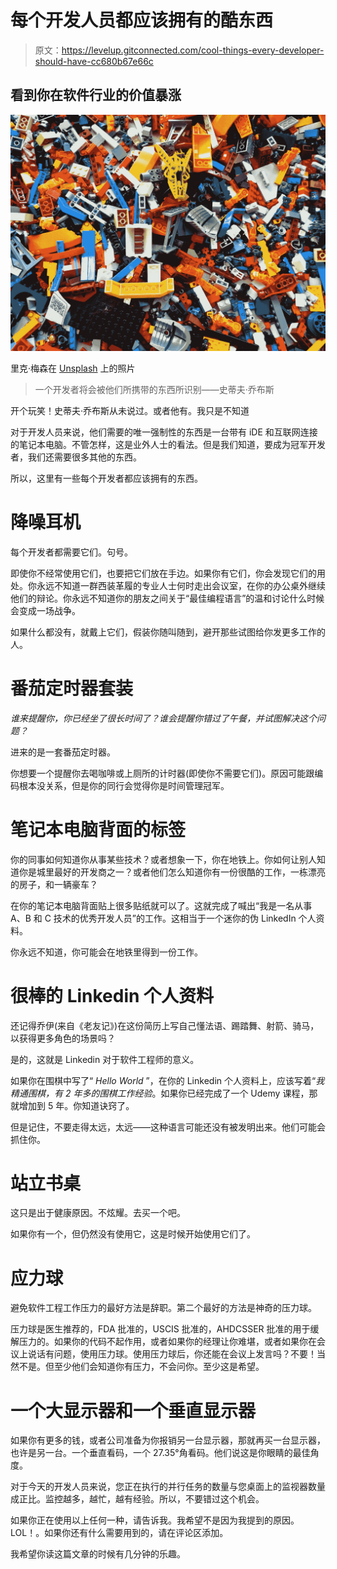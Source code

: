 # 每个开发人员都应该拥有的酷东西

> 原文：<https://levelup.gitconnected.com/cool-things-every-developer-should-have-cc680b67e66c>

## 看到你在软件行业的价值暴涨

![](img/f380ac157bd94cb4fcb578f34395bfaf.png)

里克·梅森在 [Unsplash](https://unsplash.com/s/photos/mess?utm_source=unsplash&utm_medium=referral&utm_content=creditCopyText) 上的照片

> 一个开发者将会被他们所携带的东西所识别——史蒂夫·乔布斯

开个玩笑！史蒂夫·乔布斯从未说过。或者他有。我只是不知道

对于开发人员来说，他们需要的唯一强制性的东西是一台带有 iDE 和互联网连接的笔记本电脑。不管怎样，这是业外人士的看法。但是我们知道，要成为冠军开发者，我们还需要很多其他的东西。

所以，这里有一些每个开发者都应该拥有的东西。

# 降噪耳机

每个开发者都需要它们。句号。

即使你不经常使用它们，也要把它们放在手边。如果你有它们，你会发现它们的用处。你永远不知道一群西装革履的专业人士何时走出会议室，在你的办公桌外继续他们的辩论。你永远不知道你的朋友之间关于“最佳编程语言”的温和讨论什么时候会变成一场战争。

如果什么都没有，就戴上它们，假装你随叫随到，避开那些试图给你发更多工作的人。

# 番茄定时器套装

*谁来提醒你，你已经坐了很长时间了？谁会提醒你错过了午餐，并试图解决这个问题？*

进来的是一套番茄定时器。

你想要一个提醒你去喝咖啡或上厕所的计时器(即使你不需要它们)。原因可能跟编码根本没关系，但是你的同行会觉得你是时间管理冠军。

# 笔记本电脑背面的标签

你的同事如何知道你从事某些技术？或者想象一下，你在地铁上。你如何让别人知道你是城里最好的开发商之一？或者他们怎么知道你有一份很酷的工作，一栋漂亮的房子，和一辆豪车？

在你的笔记本电脑背面贴上很多贴纸就可以了。这就完成了喊出“我是一名从事 A、B 和 C 技术的优秀开发人员”的工作。这相当于一个迷你的伪 LinkedIn 个人资料。

你永远不知道，你可能会在地铁里得到一份工作。

# 很棒的 Linkedin 个人资料

还记得乔伊(来自《老友记》)在这份简历上写自己懂法语、踢踏舞、射箭、骑马，以获得更多角色的场景吗？

是的，这就是 Linkedin 对于软件工程师的意义。

如果你在围棋中写了“ *Hello World* ”，在你的 Linkedin 个人资料上，应该写着“*我精通围棋，有 2 年多的围棋工作经验*。如果你已经完成了一个 Udemy 课程，那就增加到 5 年。你知道诀窍了。

但是记住，不要走得太远，太远——这种语言可能还没有被发明出来。他们可能会抓住你。

# 站立书桌

这只是出于健康原因。不炫耀。去买一个吧。

如果你有一个，但仍然没有使用它，这是时候开始使用它们了。

# 应力球

避免软件工程工作压力的最好方法是辞职。第二个最好的方法是神奇的压力球。

压力球是医生推荐的，FDA 批准的，USCIS 批准的，AHDCSSER 批准的用于缓解压力的。如果你的代码不起作用，或者如果你的经理让你难堪，或者如果你在会议上说话有问题，使用压力球。使用压力球后，你还能在会议上发言吗？不要！当然不是。但至少他们会知道你有压力，不会问你。至少这是希望。

# 一个大显示器和一个垂直显示器

如果你有更多的钱，或者公司准备为你报销另一台显示器，那就再买一台显示器，也许是另一台。一个垂直看码，一个 27.35°角看码。他们说这是你眼睛的最佳角度<wink>。</wink>

对于今天的开发人员来说，您正在执行的并行任务的数量与您桌面上的监视器数量成正比。监控越多，越忙，越有经验。所以，不要错过这个机会。

如果你正在使用以上任何一种，请告诉我。我希望不是因为我提到的原因。LOL！。如果你还有什么需要用到的，请在评论区添加。

我希望你读这篇文章的时候有几分钟的乐趣。